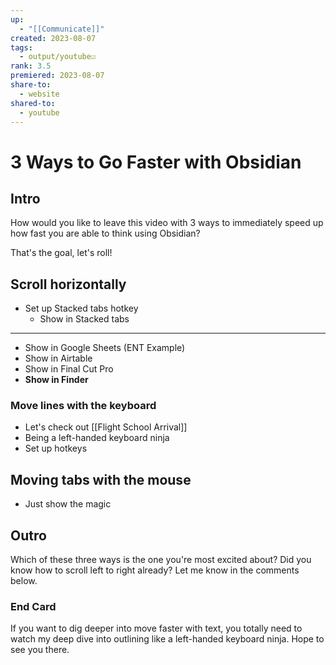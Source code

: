 ```yaml
---
up:
  - "[[Communicate]]"
created: 2023-08-07
tags:
  - output/youtube☑️
rank: 3.5
premiered: 2023-08-07
share-to:
  - website
shared-to:
  - youtube
---
```


# 3 Ways to Go Faster with Obsidian

## Intro
How would you like to leave this video with 3 ways to immediately speed up how fast you are able to think using Obsidian?

That's the goal, let's roll!
## Scroll horizontally

- Set up Stacked tabs hotkey
	- Show in Stacked tabs
- ---
- Show in Google Sheets (ENT Example)
- Show in Airtable
- Show in Final Cut Pro
- **Show in Finder** 

### Move lines with the keyboard

- Let's check out [[Flight School Arrival]]
- Being a left-handed keyboard ninja
- Set up hotkeys

## Moving tabs with the mouse

- Just show the magic

## Outro
Which of these three ways is the one you're most excited about? Did you know how to scroll left to right already? Let me know in the comments below.

### End Card
If you want to dig deeper into move faster with text, you totally need to watch my deep dive into outlining like a left-handed keyboard ninja. Hope to see you there. 
